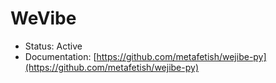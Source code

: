 # WeVibe

* Status: Active
* Documentation: [https://github.com/metafetish/wejibe-py](https://github.com/metafetish/wejibe-py)



